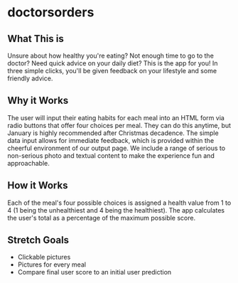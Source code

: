# doctorsorders

## What This is
Unsure about how healthy you're eating? Not enough time to go to the doctor? Need quick advice on your daily diet? This is the app for you! In three simple clicks, you'll be given feedback on your lifestyle and some friendly advice.

## Why it Works
The user will input their eating habits for each meal into an HTML form via radio buttons that offer four choices per meal. They can do this anytime, but January is highly recommended after Christmas decadence.
The simple data input allows for immediate feedback, which is provided within the cheerful environment of our output page.
We include a range of serious to non-serious photo and textual content to make the experience fun and approachable.

## How it Works
Each of the meal's four possible choices is assigned a health value from 1 to 4 (1 being the unhealthiest and 4 being the healthiest). The app calculates the user's total as a percentage of the maximum possible score.

## Stretch Goals
* Clickable pictures
* Pictures for every meal
* Compare final user score to an initial user prediction
